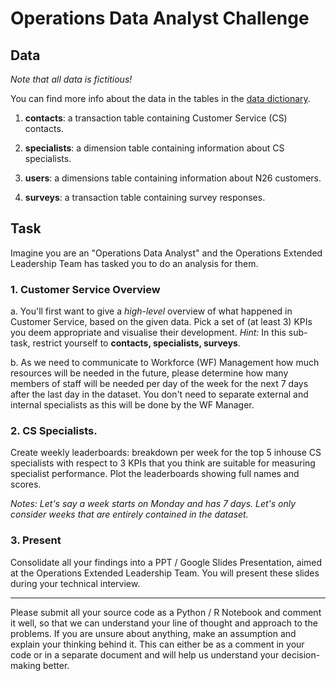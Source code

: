 # Operations Data Analyst Challenge


## Data

*Note that all data is fictitious!*

You can find more info about the data in the tables in the [data dictionary](Dictionary.yml).

  1. **contacts**: a transaction table containing Customer Service (CS) contacts.

  2. **specialists**: a dimension table containing information about CS specialists.

  3. **users**: a dimensions table containing information about N26 customers.

  4. **surveys**: a transaction table containing survey responses.



## Task

Imagine you are an "Operations Data Analyst" and the Operations Extended Leadership Team has tasked you to do an analysis for them.

### 1. Customer Service Overview

a. You'll first want to give a *high-level* overview of what happened in Customer Service, based on the given data. Pick a set of (at least 3) KPIs you deem appropriate and visualise their development. *Hint:* In this sub-task, restrict yourself to **contacts, specialists, surveys**.

b. As we need to communicate to Workforce (WF) Management how much resources will be needed in the future, please determine how many members of staff will be needed per day of the week for the next 7 days after the last day in the dataset. You don't need to separate external and internal specialists as this will be done by the WF Manager.

### 2. CS Specialists.

Create weekly leaderboards: breakdown per week for the top 5 inhouse CS specialists with respect to 3 KPIs that you think are suitable for measuring specialist performance. Plot the leaderboards showing full names and scores. 

*Notes: Let's say a week starts on Monday and has 7 days. Let's only consider weeks that are entirely contained in the dataset.*

### 3. Present

Consolidate all your findings into a PPT / Google Slides Presentation, aimed at the Operations Extended Leadership Team. You will present these slides during your technical interview.

___ 

Please submit all your source code as a Python / R Notebook and comment it well, so that we can understand your line of thought and approach to the problems.
If you are unsure about anything, make an assumption and explain your thinking behind it. This can either be as a comment in your code or in a separate document and will help us understand your decision-making better.